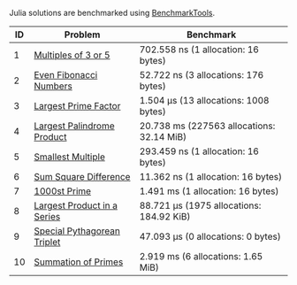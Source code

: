 Julia solutions are benchmarked using [BenchmarkTools](https://juliaci.github.io/BenchmarkTools.jl/stable/).

| ID  | Problem  | Benchmark  |
| --- | -------- | --------- |
|   1 | [Multiples of 3 or 5](https://projecteuler.net/problem=1) | 702.558 ns (1 allocation: 16 bytes) |
|   2 | [Even Fibonacci Numbers](https://projecteuler.net/problem=2) | 52.722 ns (3 allocations: 176 bytes) |
|   3 | [Largest Prime Factor](https://projecteuler.net/problem=3) | 1.504 μs (13 allocations: 1008 bytes) |
|   4 | [Largest Palindrome Product](https://projecteuler.net/problem=4) | 20.738 ms (227563 allocations: 32.14 MiB) |
|   5 | [Smallest Multiple](https://projecteuler.net/problem=5) | 293.459 ns (1 allocation: 16 bytes) |
|   6 | [Sum Square Difference](https://projecteuler.net/problem=6) | 11.362 ns (1 allocation: 16 bytes) |
|   7 | [1000st Prime](https://projecteuler.net/problem=7) | 1.491 ms (1 allocation: 16 bytes) |
|   8 | [Largest Product in a Series](https://projecteuler.net/problem=8) | 88.721 μs (1975 allocations: 184.92 KiB) |
|   9 | [Special Pythagorean Triplet](https://projecteuler.net/problem=9) | 47.093 μs (0 allocations: 0 bytes) |
|  10 | [Summation of Primes](https://projecteuler.net/problem=10) | 2.919 ms (6 allocations: 1.65 MiB) |
